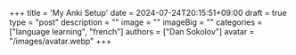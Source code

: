 +++
title = 'My Anki Setup'
date = 2024-07-24T20:15:51+09:00
draft = true
type = "post"
description = ""
image = ""
imageBig = ""
categories = ["language learning", "french"]
authors = ["Dan Sokolov"]
avatar = "/images/avatar.webp"
+++